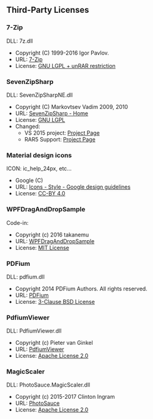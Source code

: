 ## Third-Party Licenses

### 7-Zip

DLL: 7z.dll

* Copyright (C) 1999-2016 Igor Pavlov.
* URL: [7-Zip](http://www.7-zip.org/)
* License: [GNU LGPL + unRAR restriction](http://www.7-zip.org/license.txt)

### SevenZipSharp

DLL: SevenZipSharpNE.dll

* Copyright (C) Markovtsev Vadim 2009, 2010
* URL: [SevenZipSharp - Home](https://sevenzipsharp.codeplex.com/)
* License: [GNU LGPL](https://sevenzipsharp.codeplex.com/license)
* Changed:
    * VS 2015 project: [Project Page](https://github.com/tomap/SevenZipSharp)
    * RAR5 Support: [Project Page](https://github.com/neelabo/SevenZipSharp)

### Material design icons

ICON: ic_help_24px, etc...

* Google (C)
* URL: [Icons - Style - Google design guidelines](http://www.google.com/design/spec/style/icons.html#icons-system-icons)
* License: [CC-BY 4.0](http://creativecommons.org/licenses/by/4.0/)

### WPFDragAndDropSample

Code-in:

* Copyright (c) 2016 takanemu
* URL: [WPFDragAndDropSample](https://github.com/takanemu/WPFDragAndDropSample)
* License: [MIT License](https://github.com/takanemu/WPFDragAndDropSample/blob/master/LICENSE)

### PDFium

DLL: pdfium.dll

* Copyright 2014 PDFium Authors. All rights reserved.
* URL: [PDFium](https://pdfium.googlesource.com/pdfium/)
* License: [3-Clause BSD License](https://pdfium.googlesource.com/pdfium/+/master/LICENSE)

### PdfiumViewer

DLL: PdfiumViewer.dll

* Copyright (c) Pieter van Ginkel
* URL: [PdfiumViewer](https://github.com/pvginkel/PdfiumViewer)
* License: [Apache License 2.0](https://github.com/pvginkel/PdfiumViewer/blob/master/LICENSE)

### MagicScaler

DLL: PhotoSauce.MagicScaler.dll

* Copyright (c) 2015-2017 Clinton Ingram
* URL: [PhotoSauce](http://photosauce.net/)
* License: [Apache License 2.0](https://github.com/saucecontrol/PhotoSauce/blob/master/license)

